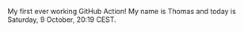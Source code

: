 My first ever working GitHub Action!
My name is Thomas and today is Saturday, 9 October, 20:19 CEST. 
